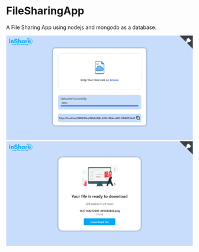 # FileSharingApp
A File Sharing App using nodejs and mongodb as a database.

<img src="https://github.com/Nevilkumar/FileSharingApp/blob/main/Readme_Images/1.png" />

<img src="https://github.com/Nevilkumar/FileSharingApp/blob/main/Readme_Images/2.png" />
